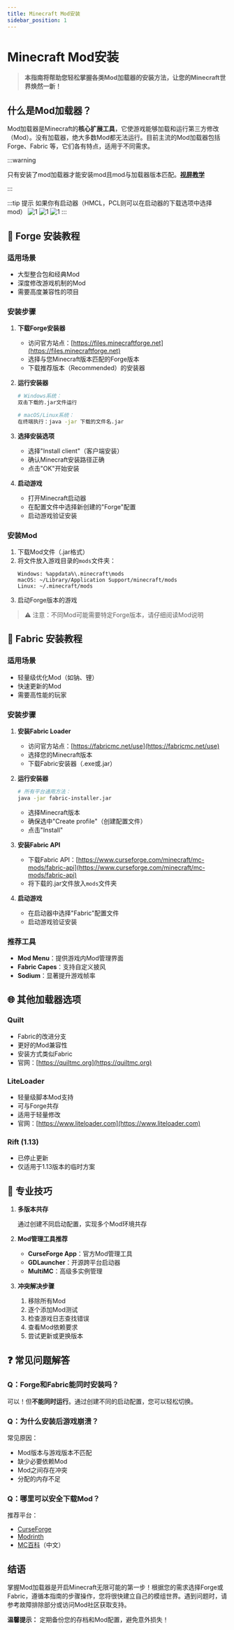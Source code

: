 ```yaml
---
title: Minecraft Mod安装
sidebar_position: 1
---
```


# Minecraft Mod安装

> **本指南将帮助您轻松掌握各类Mod加载器的安装方法，让您的Minecraft世界焕然一新！**

## 什么是Mod加载器？

Mod加载器是Minecraft的**核心扩展工具**，它使游戏能够加载和运行第三方修改（Mod）。没有加载器，绝大多数Mod都无法运行。目前主流的Mod加载器包括 Forge、Fabric 等，它们各有特点，适用于不同需求。

:::warning

只有安装了mod加载器才能安装mod且mod与加载器版本匹配。[**视屏教学**](https://search.bilibili.com/all?keyword=mc+mod%E5%AE%89%E8%A3%85)

:::

:::tip 提示
如果你有启动器（HMCL，PCL则可以在启动器的下载选项中选择mod）
![1](.\assets\pcl.jpg)
![1](.\assets\hmcl1.jpg)
![1](.\assets\hmcl2.jpg)
:::

## 🔧 Forge 安装教程

### 适用场景

- 大型整合包和经典Mod
- 深度修改游戏机制的Mod
- 需要高度兼容性的项目

### 安装步骤

1. **下载Forge安装器**

   - 访问官方站点：[https://files.minecraftforge.net](https://files.minecraftforge.net)
   - 选择与您Minecraft版本匹配的Forge版本
   - 下载推荐版本（Recommended）的安装器
2. **运行安装器**

   ```bash
   # Windows系统：
   双击下载的.jar文件运行
   
   # macOS/Linux系统：
   在终端执行：java -jar 下载的文件名.jar
   ```
3. **选择安装选项**

   - 选择"Install client"（客户端安装）
   - 确认Minecraft安装路径正确
   - 点击"OK"开始安装
4. **启动游戏**

   - 打开Minecraft启动器
   - 在配置文件中选择新创建的"Forge"配置
   - 启动游戏验证安装

### 安装Mod

1. 下载Mod文件（.jar格式）
2. 将文件放入游戏目录的`mods`文件夹：
   ```
   Windows: %appdata%\.minecraft\mods
   macOS: ~/Library/Application Support/minecraft/mods
   Linux: ~/.minecraft/mods
   ```
3. 启动Forge版本的游戏

> ⚠️ 注意：不同Mod可能需要特定Forge版本，请仔细阅读Mod说明

## 🧵 Fabric 安装教程

### 适用场景

- 轻量级优化Mod（如钠、锂）
- 快速更新的Mod
- 需要高性能的玩家

### 安装步骤

1. **安装Fabric Loader**

   - 访问官方站点：[https://fabricmc.net/use](https://fabricmc.net/use)
   - 选择您的Minecraft版本
   - 下载Fabric安装器（.exe或.jar）
2. **运行安装器**

   ```bash
   # 所有平台通用方法：
   java -jar fabric-installer.jar
   ```

   - 选择Minecraft版本
   - 确保选中"Create profile"（创建配置文件）
   - 点击"Install"
3. **安装Fabric API**

   - 下载Fabric API：[https://www.curseforge.com/minecraft/mc-mods/fabric-api](https://www.curseforge.com/minecraft/mc-mods/fabric-api)
   - 将下载的.jar文件放入`mods`文件夹
4. **启动游戏**

   - 在启动器中选择"Fabric"配置文件
   - 启动游戏验证安装

### 推荐工具

- **Mod Menu**：提供游戏内Mod管理界面
- **Fabric Capes**：支持自定义披风
- **Sodium**：显著提升游戏帧率

## 🌐 其他加载器选项

### Quilt

- Fabric的改进分支
- 更好的Mod兼容性
- 安装方式类似Fabric
- 官网：[https://quiltmc.org](https://quiltmc.org)

### LiteLoader

- 轻量级脚本Mod支持
- 可与Forge共存
- 适用于轻量修改
- 官网：[https://www.liteloader.com](https://www.liteloader.com)

### Rift (1.13)

- 已停止更新
- 仅适用于1.13版本的临时方案

## 🚀 专业技巧

1. **多版本共存**



   通过创建不同启动配置，实现多个Mod环境共存
2. **Mod管理工具推荐**

   - **CurseForge App**：官方Mod管理工具
   - **GDLauncher**：开源跨平台启动器
   - **MultiMC**：高级多实例管理
3. **冲突解决步骤**

   1. 移除所有Mod
   2. 逐个添加Mod测试
   3. 检查游戏日志查找错误
   4. 查看Mod依赖要求
   5. 尝试更新或更换版本

## ❓ 常见问题解答

### Q：Forge和Fabric能同时安装吗？

可以！但**不能同时运行**。通过创建不同的启动配置，您可以轻松切换。

### Q：为什么安装后游戏崩溃？

常见原因：

- Mod版本与游戏版本不匹配
- 缺少必要依赖Mod
- Mod之间存在冲突
- 分配的内存不足



### Q：哪里可以安全下载Mod？

推荐平台：

- [CurseForge](https://www.curseforge.com/minecraft/mc-mods)
- [Modrinth](https://modrinth.com)
- [MC百科](https://www.mcmod.cn)（中文）

## 结语

掌握Mod加载器是开启Minecraft无限可能的第一步！根据您的需求选择Forge或Fabric，遵循本指南的步骤操作，您将很快建立自己的模组世界。遇到问题时，请参考故障排除部分或访问Mod社区获取支持。

**温馨提示：** 定期备份您的存档和Mod配置，避免意外损失！

